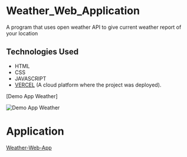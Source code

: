 # Weather_Web_Application
A program that uses open weather API to give current weather report of your location

## Technologies Used
  - HTML
  - CSS
  - JAVASCRIPT
  - [VERCEL](https://vercel.com/home) (A cloud platform where the project was deployed).



[Demo App Weather]

![Demo App Weather](https://github.com/AL-Morchid-Chaymae/The-Weather-Web-App/assets/120697707/530ae390-9f7d-4c90-a4c7-1de169c8ce8a)


# Application 

[Weather-Web-App]()

